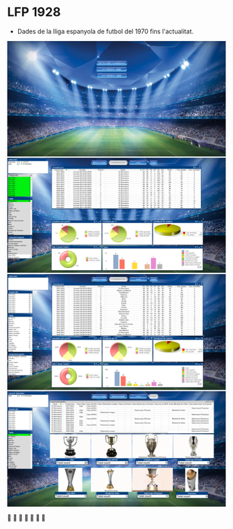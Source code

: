 <H1>LFP 1928</H1>

* Dades de la lliga espanyola de futbol del 1970 fins l'actualitat.

![](images/LFP_1928(Menu).PNG)
![](images/LFP_1928(Classificacions_1).PNG)
![](images/LFP_1928(Classificacions_2).PNG)
![](images/LFP_1928(Copes_4).PNG)

:construction: :construction: :construction: :eyes: :construction: :construction: :construction:
